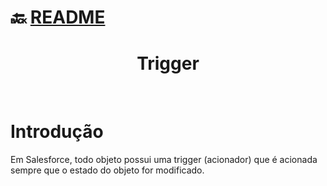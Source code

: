 # :back: [README](../../README.md#salesforce)

<h1 align="center">
    Trigger
</h1> 

<br>

# Introdução
Em Salesforce, todo objeto possui uma trigger (acionador) que é acionada sempre que o estado do objeto for modificado.











    